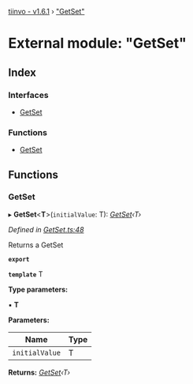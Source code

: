[tiinvo - v1.6.1](../README.md) › ["GetSet"](_getset_.md)

# External module: "GetSet"

## Index

### Interfaces

* [GetSet](../interfaces/_getset_.getset.md)

### Functions

* [GetSet](_getset_.md#getset)

## Functions

###  GetSet

▸ **GetSet**<**T**>(`initialValue`: T): *[GetSet](../interfaces/_getset_.getset.md)‹T›*

*Defined in [GetSet.ts:48](https://github.com/OctoD/tiinvo/blob/2f7d94f/src/GetSet.ts#L48)*

Returns a GetSet

**`export`** 

**`template`** T

**Type parameters:**

▪ **T**

**Parameters:**

Name | Type |
------ | ------ |
`initialValue` | T |

**Returns:** *[GetSet](../interfaces/_getset_.getset.md)‹T›*
